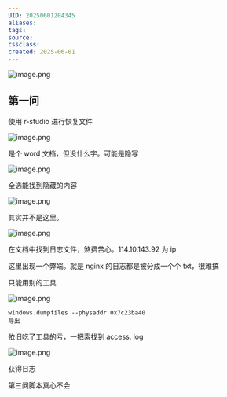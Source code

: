 ```yaml
---
UID: 20250601204345 
aliases: 
tags: 
source: 
cssclass: 
created: 2025-06-01
---
```

![image.png](https://s2.loli.net/2025/06/01/VnGPhe5xks3JU8d.png)

## 第一问
使用 r-studio 进行恢复文件

![image.png](https://s2.loli.net/2025/06/01/94UfYzbeq61FSBj.png)


是个 word 文档，但没什么字。可能是隐写

![image.png](https://s2.loli.net/2025/06/01/iVMxIr7ZgOeWEHy.png)


全选能找到隐藏的内容


![image.png](https://s2.loli.net/2025/06/01/9Ja1Azl8RUeo6GE.png)


其实并不是这里。

![image.png](https://s2.loli.net/2025/06/01/eXNDz7tEpwvyFfl.png)

在文档中找到日志文件，煞费苦心。114.10.143.92 为 ip


这里出现一个弊端。就是 nginx 的日志都是被分成一个个 txt，很难搞

只能用别的工具

![image.png](https://s2.loli.net/2025/06/01/EIUb6pnfu28wd15.png)

```
windows.dumpfiles --physaddr 0x7c23ba40
导出
```

依旧吃了工具的亏，一把索找到 access. log

![image.png](https://s2.loli.net/2025/06/01/IW9hM3d152zDu6j.png)

获得日志


第三问脚本真心不会